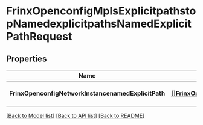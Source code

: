 # FrinxOpenconfigMplsExplicitpathstopNamedexplicitpathsNamedExplicitPathRequest

## Properties
Name | Type | Description | Notes
------------ | ------------- | ------------- | -------------
**FrinxOpenconfigNetworkInstancenamedExplicitPath** | [**[]FrinxOpenconfigMplsExplicitpathstopNamedexplicitpathsNamedExplicitPath**](frinx.openconfig.mpls.explicitpathstop.namedexplicitpaths.NamedExplicitPath.md) |  | [optional] [default to null]

[[Back to Model list]](../README.md#documentation-for-models) [[Back to API list]](../README.md#documentation-for-api-endpoints) [[Back to README]](../README.md)



